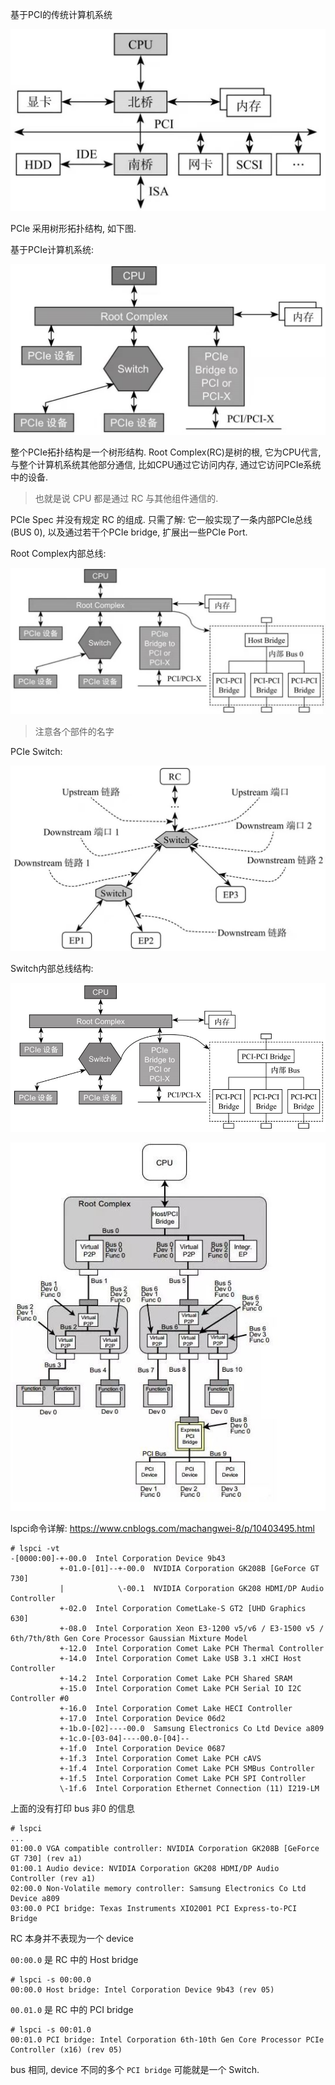 



基于PCI的传统计算机系统

![2021-09-29-15-40-56.png](./images/2021-09-29-15-40-56.png)


PCIe 采用树形拓扑结构, 如下图.

基于PCIe计算机系统:

![2021-09-29-15-41-32.png](./images/2021-09-29-15-41-32.png)

整个PCIe拓扑结构是一个树形结构. Root Complex(RC)是树的根, 它为CPU代言, 与整个计算机系统其他部分通信, 比如CPU通过它访问内存, 通过它访问PCIe系统中的设备. 

> 也就是说 CPU 都是通过 RC 与其他组件通信的.

PCIe Spec 并没有规定 RC 的组成. 只需了解: 它一般实现了一条内部PCIe总线(BUS 0), 以及通过若干个PCIe bridge, 扩展出一些PCIe Port.

Root Complex内部总线:

![2021-09-29-15-47-01.png](./images/2021-09-29-15-47-01.png)

> 注意各个部件的名字


PCIe Switch:

![2021-09-29-15-49-29.png](./images/2021-09-29-15-49-29.png)


Switch内部总线结构:

![2021-09-29-15-50-29.png](./images/2021-09-29-15-50-29.png)





![2021-09-29-16-20-42.png](./images/2021-09-29-16-20-42.png)


lspci命令详解: https://www.cnblogs.com/machangwei-8/p/10403495.html

```
# lspci -vt
-[0000:00]-+-00.0  Intel Corporation Device 9b43
           +-01.0-[01]--+-00.0  NVIDIA Corporation GK208B [GeForce GT 730]
           |            \-00.1  NVIDIA Corporation GK208 HDMI/DP Audio Controller
           +-02.0  Intel Corporation CometLake-S GT2 [UHD Graphics 630]
           +-08.0  Intel Corporation Xeon E3-1200 v5/v6 / E3-1500 v5 / 6th/7th/8th Gen Core Processor Gaussian Mixture Model
           +-12.0  Intel Corporation Comet Lake PCH Thermal Controller
           +-14.0  Intel Corporation Comet Lake USB 3.1 xHCI Host Controller
           +-14.2  Intel Corporation Comet Lake PCH Shared SRAM
           +-15.0  Intel Corporation Comet Lake PCH Serial IO I2C Controller #0
           +-16.0  Intel Corporation Comet Lake HECI Controller
           +-17.0  Intel Corporation Device 06d2
           +-1b.0-[02]----00.0  Samsung Electronics Co Ltd Device a809
           +-1c.0-[03-04]----00.0-[04]--
           +-1f.0  Intel Corporation Device 0687
           +-1f.3  Intel Corporation Comet Lake PCH cAVS
           +-1f.4  Intel Corporation Comet Lake PCH SMBus Controller
           +-1f.5  Intel Corporation Comet Lake PCH SPI Controller
           \-1f.6  Intel Corporation Ethernet Connection (11) I219-LM
```

上面的没有打印 bus 非0 的信息

```
# lspci
...
01:00.0 VGA compatible controller: NVIDIA Corporation GK208B [GeForce GT 730] (rev a1)
01:00.1 Audio device: NVIDIA Corporation GK208 HDMI/DP Audio Controller (rev a1)
02:00.0 Non-Volatile memory controller: Samsung Electronics Co Ltd Device a809
03:00.0 PCI bridge: Texas Instruments XIO2001 PCI Express-to-PCI Bridge
```

RC 本身并不表现为一个 device

`00:00.0` 是 RC 中的 Host bridge

```
# lspci -s 00:00.0
00:00.0 Host bridge: Intel Corporation Device 9b43 (rev 05)
```

`00.01.0` 是 RC 中的 PCI bridge

```
# lspci -s 00:01.0
00:01.0 PCI bridge: Intel Corporation 6th-10th Gen Core Processor PCIe Controller (x16) (rev 05)
```

bus 相同, device 不同的多个 `PCI bridge` 可能就是一个 Switch.

